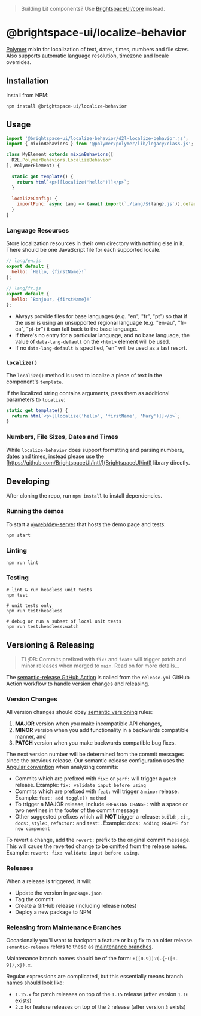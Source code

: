 > Building Lit components? Use [BrightspaceUI/core](https://github.com/BrightspaceUI/core) instead.

# @brightspace-ui/localize-behavior

[Polymer](https://www.polymer-project.org) mixin for localization of text, dates, times, numbers and file sizes. Also supports automatic language resolution, timezone and locale overrides.

## Installation

Install from NPM:

```shell
npm install @brightspace-ui/localize-behavior
```

## Usage

```javascript
import '@brightspace-ui/localize-behavior/d2l-localize-behavior.js';
import { mixinBehaviors } from '@polymer/polymer/lib/legacy/class.js';

class MyElement extends mixinBehaviors([
  D2L.PolymerBehaviors.LocalizeBehavior
], PolymerElement) {

  static get template() {
    return html`<p>[[localize('hello')]]</p>`;
  }

  localizeConfig: {
    importFunc: async lang => (await import(`./lang/${lang}.js`)).default
  }
}
```

### Language Resources

Store localization resources in their own directory with nothing else in it. There should be one JavaScript file for each supported locale.

```javascript
// lang/en.js
export default {
  hello: `Hello, {firstName}!`
};
```
```javascript
// lang/fr.js
export default {
  hello: `Bonjour, {firstName}!`
};
```

* Always provide files for base languages (e.g. "en", "fr", "pt") so that if the user is using an unsupported regional language (e.g. "en-au", "fr-ca", "pt-br") it can fall back to the base language.
* If there's no entry for a particular language, and no base language, the value of `data-lang-default` on the `<html>` element will be used.
* If no `data-lang-default` is specified, "en" will be used as a last resort.

### `localize()`

The `localize()` method is used to localize a piece of text in the component's `template`.

If the localized string contains arguments, pass them as additional parameters to `localize`:

```javascript
static get template() {
  return html`<p>[[localize('hello', 'firstName', 'Mary')]]</p>`;
}
```

### Numbers, File Sizes, Dates and Times

While `localize-behavior` does support formatting and parsing numbers, dates and times, instead please use the [https://github.com/BrightspaceUI/intl/](BrightspaceUI/intl) library directly.

## Developing

After cloning the repo, run `npm install` to install dependencies.

### Running the demos

To start a [@web/dev-server](https://modern-web.dev/docs/dev-server/overview/) that hosts the demo page and tests:

```shell
npm start
```

### Linting

```shell
npm run lint
```

### Testing

```shell
# lint & run headless unit tests
npm test

# unit tests only
npm run test:headless

# debug or run a subset of local unit tests
npm run test:headless:watch
```

## Versioning & Releasing

> TL;DR: Commits prefixed with `fix:` and `feat:` will trigger patch and minor releases when merged to `main`. Read on for more details...

The [semantic-release GitHub Action](https://github.com/BrightspaceUI/actions/tree/main/semantic-release) is called from the `release.yml` GitHub Action workflow to handle version changes and releasing.

### Version Changes

All version changes should obey [semantic versioning](https://semver.org/) rules:
1. **MAJOR** version when you make incompatible API changes,
2. **MINOR** version when you add functionality in a backwards compatible manner, and
3. **PATCH** version when you make backwards compatible bug fixes.

The next version number will be determined from the commit messages since the previous release. Our semantic-release configuration uses the [Angular convention](https://github.com/conventional-changelog/conventional-changelog/tree/master/packages/conventional-changelog-angular) when analyzing commits:
* Commits which are prefixed with `fix:` or `perf:` will trigger a `patch` release. Example: `fix: validate input before using`
* Commits which are prefixed with `feat:` will trigger a `minor` release. Example: `feat: add toggle() method`
* To trigger a MAJOR release, include `BREAKING CHANGE:` with a space or two newlines in the footer of the commit message
* Other suggested prefixes which will **NOT** trigger a release: `build:`, `ci:`, `docs:`, `style:`, `refactor:` and `test:`. Example: `docs: adding README for new component`

To revert a change, add the `revert:` prefix to the original commit message. This will cause the reverted change to be omitted from the release notes. Example: `revert: fix: validate input before using`.

### Releases

When a release is triggered, it will:
* Update the version in `package.json`
* Tag the commit
* Create a GitHub release (including release notes)
* Deploy a new package to NPM

### Releasing from Maintenance Branches

Occasionally you'll want to backport a feature or bug fix to an older release. `semantic-release` refers to these as [maintenance branches](https://semantic-release.gitbook.io/semantic-release/usage/workflow-configuration#maintenance-branches).

Maintenance branch names should be of the form: `+([0-9])?(.{+([0-9]),x}).x`.

Regular expressions are complicated, but this essentially means branch names should look like:
* `1.15.x` for patch releases on top of the `1.15` release (after version `1.16` exists)
* `2.x` for feature releases on top of the `2` release (after version `3` exists)
